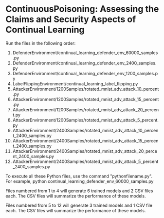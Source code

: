 # ContinuousPoisoning: Assessing the Claims and Security Aspects of Continual Learning
Run the files in the following order:
1. DefenderEnvironment/continual_learning_defender_env_60000_samples.py
2. DefenderEnvironment/continual_learning_defender_env_2400_samples.py
3. DefenderEnvironment/continual_learning_defender_env_1200_samples.py
4. LabelFlippingEnvironment/continual_learning_label_flipping.py
5. AttackerEnvironment/1200Samples/rotated_mnist_adv_attack_10_percent.py
6. AttackerEnvironment/1200Samples/rotated_mnist_adv_attack_15_percent.py
7. AttackerEnvironment/1200Samples/rotated_mnist_adv_attack_20_percent.py
8. AttackerEnvironment/1200Samples/rotated_mnist_adv_attack_5_percent.py
9. AttackerEnvironment/2400Samples/rotated_mnist_adv_attack_10_percent_2400_samples.py
10. AttackerEnvironment/2400Samples/rotated_mnist_adv_attack_15_percent_2400_samples.py
11. AttackerEnvironment/2400Samples/rotated_mnist_adv_attack_20_percent_2400_samples.py
12. AttackerEnvironment/2400Samples/rotated_mnist_adv_attack_5_percent_2400_samples.py

To execute all these Python files, use the command "python<space>filename.py". For example, python continual_learning_defender_env_60000_samples.py

Files numbered from 1 to 4 will generate 6 trained models and 2 CSV files each. The CSV files will summarize the performance of these models. 

Files numbered from 5 to 12 will generate 3 trained models and 1 CSV file each. The CSV files will summarize the performance of these models.

